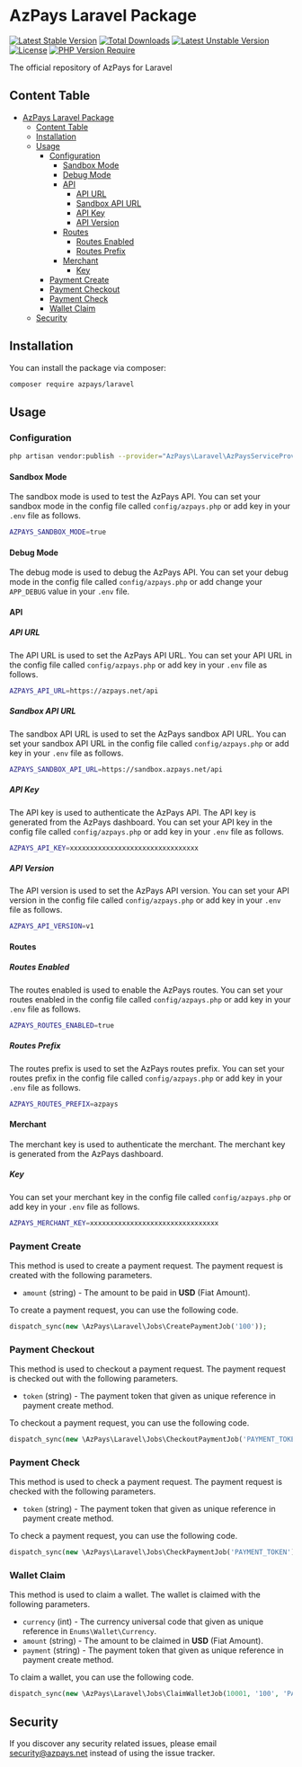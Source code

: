 # AzPays Laravel Package

[![Latest Stable Version](http://poser.pugx.org/azpays/laravel/v)](https://packagist.org/packages/azpays/laravel) [![Total Downloads](http://poser.pugx.org/azpays/laravel/downloads)](https://packagist.org/packages/azpays/laravel) [![Latest Unstable Version](http://poser.pugx.org/azpays/laravel/v/unstable)](https://packagist.org/packages/azpays/laravel) [![License](http://poser.pugx.org/azpays/laravel/license)](https://packagist.org/packages/azpays/laravel) [![PHP Version Require](http://poser.pugx.org/azpays/laravel/require/php)](https://packagist.org/packages/azpays/laravel)

The official repository of AzPays for Laravel

## Content Table
- [AzPays Laravel Package](#azpays-laravel-package)
  - [Content Table](#content-table)
  - [Installation](#installation)
  - [Usage](#usage)
      - [Configuration](#configuration)
          - [Sandbox Mode](#sandbox-mode)
          - [Debug Mode](#debug-mode)
          - [API](#api)
              - [API URL](#api-url)
              - [Sandbox API URL](#sandbox-api-url)
              - [API Key](#api-key)
              - [API Version](#api-version)
          - [Routes](#routes)
              - [Routes Enabled](#routes-enabled)
              - [Routes Prefix](#routes-prefix)
          - [Merchant](#merchant)
              - [Key](#key)
      - [Payment Create](#payment-create)
      - [Payment Checkout](#payment-checkout)
      - [Payment Check](#payment-check)
      - [Wallet Claim](#wallet-claim)
  - [Security](#security)

## Installation

You can install the package via composer:

```bash
composer require azpays/laravel
```

## Usage

### Configuration

```bash
php artisan vendor:publish --provider="AzPays\Laravel\AzPaysServiceProvider"
```

#### Sandbox Mode
The sandbox mode is used to test the AzPays API. You can set your sandbox mode in the config file called `config/azpays.php` or add key in your `.env` file as follows.
```bash
AZPAYS_SANDBOX_MODE=true
```

#### Debug Mode
The debug mode is used to debug the AzPays API. You can set your debug mode in the config file called `config/azpays.php` or add change your `APP_DEBUG` value in your `.env` file.

#### API
##### API URL
The API URL is used to set the AzPays API URL. You can set your API URL in the config file called `config/azpays.php` or add key in your `.env` file as follows.
```bash
AZPAYS_API_URL=https://azpays.net/api
```
##### Sandbox API URL
The sandbox API URL is used to set the AzPays sandbox API URL. You can set your sandbox API URL in the config file called `config/azpays.php` or add key in your `.env` file as follows.
```bash
AZPAYS_SANDBOX_API_URL=https://sandbox.azpays.net/api
```
##### API Key
The API key is used to authenticate the AzPays API. The API key is generated from the AzPays dashboard.
You can set your API key in the config file called `config/azpays.php` or add key in your `.env` file as follows.
```bash
AZPAYS_API_KEY=xxxxxxxxxxxxxxxxxxxxxxxxxxxxxxxx
```
##### API Version
The API version is used to set the AzPays API version. You can set your API version in the config file called `config/azpays.php` or add key in your `.env` file as follows.
```bash
AZPAYS_API_VERSION=v1
```

#### Routes
##### Routes Enabled
The routes enabled is used to enable the AzPays routes. You can set your routes enabled in the config file called `config/azpays.php` or add key in your `.env` file as follows.
```bash
AZPAYS_ROUTES_ENABLED=true
```

##### Routes Prefix
The routes prefix is used to set the AzPays routes prefix. You can set your routes prefix in the config file called `config/azpays.php` or add key in your `.env` file as follows.
```bash
AZPAYS_ROUTES_PREFIX=azpays
```

#### Merchant
The merchant key is used to authenticate the merchant. The merchant key is generated from the AzPays dashboard.

##### Key
You can set your merchant key in the config file called `config/azpays.php` or add key in your `.env` file as follows.
```bash
AZPAYS_MERCHANT_KEY=xxxxxxxxxxxxxxxxxxxxxxxxxxxxxxxx
```

### Payment Create
This method is used to create a payment request. The payment request is created with the following parameters.
- `amount` (string) - The amount to be paid in **USD** (Fiat Amount).

To create a payment request, you can use the following code.
```php
dispatch_sync(new \AzPays\Laravel\Jobs\CreatePaymentJob('100'));
```

### Payment Checkout
This method is used to checkout a payment request. The payment request is checked out with the following parameters.
- `token` (string) - The payment token that given as unique reference in payment create method.

To checkout a payment request, you can use the following code.
```php
dispatch_sync(new \AzPays\Laravel\Jobs\CheckoutPaymentJob('PAYMENT_TOKEN'));
```

### Payment Check
This method is used to check a payment request. The payment request is checked with the following parameters.
- `token` (string) - The payment token that given as unique reference in payment create method.

To check a payment request, you can use the following code.
```php
dispatch_sync(new \AzPays\Laravel\Jobs\CheckPaymentJob('PAYMENT_TOKEN'));
```

### Wallet Claim
This method is used to claim a wallet. The wallet is claimed with the following parameters.
- `currency` (int) - The currency universal code that given as unique reference in `Enums\Wallet\Currency`.
- `amount` (string) - The amount to be claimed in **USD** (Fiat Amount).
- `payment` (string) - The payment token that given as unique reference in payment create method.

To claim a wallet, you can use the following code.
```php
dispatch_sync(new \AzPays\Laravel\Jobs\ClaimWalletJob(10001, '100', 'PAYMENT_TOKEN'));
```

## Security
If you discover any security related issues, please email [security@azpays.net](mailto:security@azpays.net) instead of using the issue tracker.